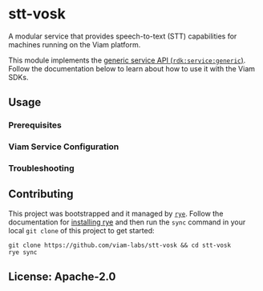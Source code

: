 # stt-vosk

A modular service that provides speech-to-text (STT) capabilities for machines running on the Viam platform.

This module implements the [generic service API (`rdk:service:generic`)](https://docs.viam.com/registry/advanced/generic/). Follow the documentation below to learn about how to use it with the Viam SDKs.

## Usage

### Prerequisites

### Viam Service Configuration


### Troubleshooting

## Contributing

This project was bootstrapped and it managed by [`rye`](https://rye-up.com/). Follow the documentation for [installing rye](https://rye-up.com/guide/installation/) and then run the `sync` command in your local `git clone` of this project to get started:

```console
git clone https://github.com/viam-labs/stt-vosk && cd stt-vosk
rye sync
```

## License: Apache-2.0

